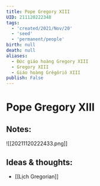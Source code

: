 ```yaml
---
title: Pope Gregory XIII
UID: 211120222348
tags:
  - 'created/2021/Nov/20'
  - 'seed'
  - 'permanent/people'
birth: null
death: null
aliases:
  - Đức giáo hoàng Gregory XIII
  - Gregory XIII
  - Giáo hoàng Grêgôriô XIII
publish: False
---
```

# Pope Gregory XIII

## Notes:
![[20211120222433.png]]

## Ideas & thoughts:
- [[Lịch Gregorian]]